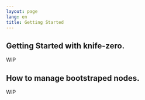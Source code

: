 ```yaml
---
layout: page
lang: en
title: Getting Started
---
```


## Getting Started with knife-zero.

WIP

## How to manage bootstraped nodes.

WIP